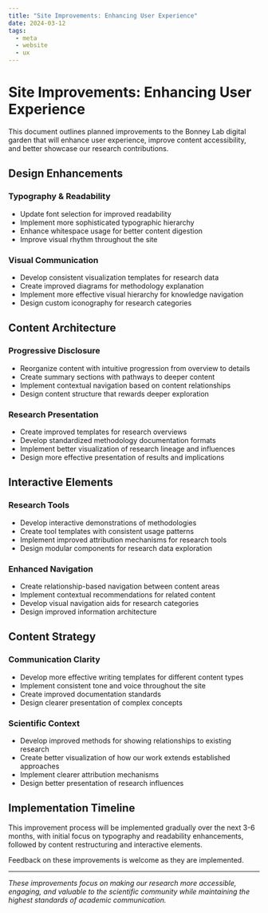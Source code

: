 ```yaml
---
title: "Site Improvements: Enhancing User Experience"
date: 2024-03-12
tags:
  - meta
  - website
  - ux
---
```


# Site Improvements: Enhancing User Experience

This document outlines planned improvements to the Bonney Lab digital garden that will enhance user experience, improve content accessibility, and better showcase our research contributions.

## Design Enhancements

### Typography & Readability
- Update font selection for improved readability
- Implement more sophisticated typographic hierarchy
- Enhance whitespace usage for better content digestion
- Improve visual rhythm throughout the site

### Visual Communication
- Develop consistent visualization templates for research data
- Create improved diagrams for methodology explanation
- Implement more effective visual hierarchy for knowledge navigation
- Design custom iconography for research categories

## Content Architecture

### Progressive Disclosure
- Reorganize content with intuitive progression from overview to details
- Create summary sections with pathways to deeper content
- Implement contextual navigation based on content relationships
- Design content structure that rewards deeper exploration

### Research Presentation
- Create improved templates for research overviews
- Develop standardized methodology documentation formats
- Implement better visualization of research lineage and influences
- Design more effective presentation of results and implications

## Interactive Elements

### Research Tools
- Develop interactive demonstrations of methodologies
- Create tool templates with consistent usage patterns
- Implement improved attribution mechanisms for research tools
- Design modular components for research data exploration

### Enhanced Navigation
- Create relationship-based navigation between content areas
- Implement contextual recommendations for related content
- Develop visual navigation aids for research categories
- Design improved information architecture

## Content Strategy

### Communication Clarity
- Develop more effective writing templates for different content types
- Implement consistent tone and voice throughout the site
- Create improved documentation standards
- Design clearer presentation of complex concepts

### Scientific Context
- Develop improved methods for showing relationships to existing research
- Create better visualization of how our work extends established approaches
- Implement clearer attribution mechanisms
- Design better presentation of research influences

## Implementation Timeline

This improvement process will be implemented gradually over the next 3-6 months, with initial focus on typography and readability enhancements, followed by content restructuring and interactive elements.

Feedback on these improvements is welcome as they are implemented.

---

*These improvements focus on making our research more accessible, engaging, and valuable to the scientific community while maintaining the highest standards of academic communication.* 